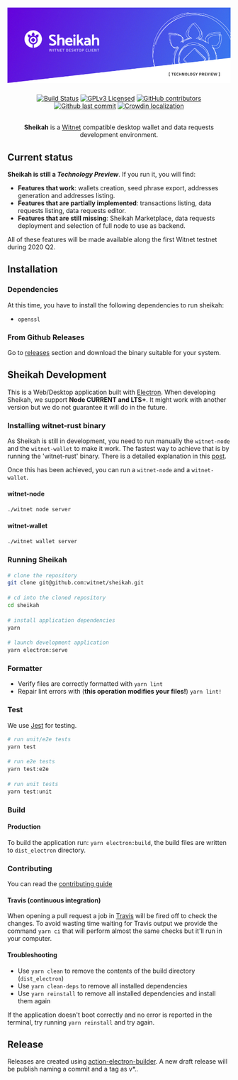 <div align="center">
    <h1><img src="https://raw.githubusercontent.com/witnet/sheikah/master/.github/header.png" alt="Sheikah"/></a></h1>
    <a href="https://travis-ci.com/witnet/sheikah"><img src="https://travis-ci.com/witnet/sheikah.svg?branch=master" alt="Build Status" /></a>
    <a href="https://github.com/witnet/sheikah/blob/master/LICENSE"><img src="https://img.shields.io/github/license/witnet/sheikah.svg" alt="GPLv3 Licensed" /></a>
    <a href="https://github.com/witnet/sheikah/graphs/contributors"><img src="https://img.shields.io/github/contributors/witnet/sheikah.svg" alt="GitHub contributors" /></a>
    <a href="https://github.com/witnet/sheikah/commits/dev"><img src="https://img.shields.io/github/last-commit/witnet/sheikah.svg" alt="Github last commit" /></a>
    <a href="https://witnet.crowdin.com/sheikah-witnet-wallet"><img src="https://badges.crowdin.net/e/b5251f26e4f4f95a5e772859afa9e492/localized.svg" alt="Crowdin localization" /></a>
    <br /><br />
    <p><strong>Sheikah</strong> is a <a href="https://witnet.io/">Witnet</a> compatible desktop wallet and data requests development environment.</p>
</div>

## Current status

**Sheikah is still a *Technology Preview***. If you run it, you will find:

- **Features that work**: wallets creation, seed phrase export, addresses generation and addresses listing.
- **Features that are partially implemented**: transactions listing, data requests listing, data requests editor.
- **Features that are still missing**: Sheikah Marketplace, data requests deployment and selection of full node to use as backend.

All of these features will be made available along the first Witnet testnet during 2020 Q2.

## Installation

### Dependencies

At this time, you have to install the following dependencies to run sheikah:

- `openssl`

### From Github Releases

Go to [releases](https://github.com/witnet/sheikah/releases) section and download the binary suitable for your system.

## Sheikah Development

This is a Web/Desktop application built with [Electron](https://electronjs.org/). When developing Sheikah, we support **Node CURRENT and LTS+**. It might work with another version but we do not guarantee it will do in the future.

### Installing witnet-rust binary

As Sheikah is still in development, you need to run manually the `witnet-node` and the `witnet-wallet` to make it work. The fastest way to achieve that is by running the 'witnet-rust' binary. There is a detailed explanation in this [post](https://medium.com/witnet/how-to-run-a-full-node-on-the-witnet-testnet-911986b8add3).

Once this has been achieved, you can run a `witnet-node` and a `witnet-wallet`.

#### witnet-node

```bash
./witnet node server
```

#### witnet-wallet

```bash
./witnet wallet server
```

### Running Sheikah

``` bash
# clone the repository
git clone git@github.com:witnet/sheikah.git

# cd into the cloned repository
cd sheikah

# install application dependencies
yarn

# launch development application
yarn electron:serve
```

### Formatter

* Verify files are correctly formatted with `yarn lint`
* Repair lint errors with (**this operation modifies your files!**) `yarn lint!`

### Test

We use [Jest](https://facebook.github.io/jest/) for testing.

``` bash
# run unit/e2e tests
yarn test

# run e2e tests
yarn test:e2e

# run unit tests
yarn test:unit
```

### Build

#### Production

To build the application run: `yarn electron:build`, the build files are written to `dist_electron` directory.

### Contributing

You can read the [contributing guide](https://github.com/witnet/sheikah/blob/master/.github/CONTRIBUTING.md)

#### Travis (continuous integration)

When opening a pull request a job in [Travis](https://travis-ci.com/) will be fired off to check the changes. To avoid wasting time waiting for Travis output we provide the command `yarn ci` that will perform almost the same checks but it'll run in your computer.

#### Troubleshooting

* Use `yarn clean` to remove the contents of the build directory (`dist_electron`)
* Use `yarn clean-deps` to remove all installed dependencies
* Use `yarn reinstall` to remove all installed dependencies and install them again

If the application doesn't boot correctly and no error is reported in the terminal, try running `yarn reinstall` and try again.



## Release
Releases are created using [action-electron-builder](https://github.com/samuelmeuli/action-electron-builder). A new draft release will be publish naming a commit and a tag as v*.*.*